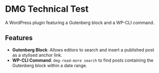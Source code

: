 # DMG Technical Test

A WordPress plugin featuring a Gutenberg block and a WP-CLI command.

## Features

- **Gutenberg Block**: Allows editors to search and insert a published post as a stylised anchor link.
- **WP-CLI Command**: `dmg-read-more search` to find posts containing the Gutenberg block within a date range.
